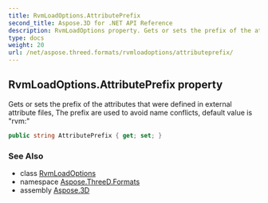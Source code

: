 ```yaml
---
title: RvmLoadOptions.AttributePrefix
second_title: Aspose.3D for .NET API Reference
description: RvmLoadOptions property. Gets or sets the prefix of the attributes that were defined in external attribute files The prefix are used to avoid name conflicts default value is rvm
type: docs
weight: 20
url: /net/aspose.threed.formats/rvmloadoptions/attributeprefix/
---
```

## RvmLoadOptions.AttributePrefix property

Gets or sets the prefix of the attributes that were defined in external attribute files, The prefix are used to avoid name conflicts, default value is "rvm:"

```csharp
public string AttributePrefix { get; set; }
```

### See Also

* class [RvmLoadOptions](../)
* namespace [Aspose.ThreeD.Formats](../../../aspose.threed.formats/)
* assembly [Aspose.3D](../../../)


